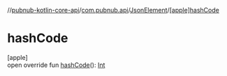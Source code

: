 //[pubnub-kotlin-core-api](../../../index.md)/[com.pubnub.api](../index.md)/[JsonElement](index.md)/[[apple]hashCode]([apple]hash-code.md)

# hashCode

[apple]\
open override fun [hashCode]([apple]hash-code.md)(): [Int](https://kotlinlang.org/api/latest/jvm/stdlib/kotlin/-int/index.html)
